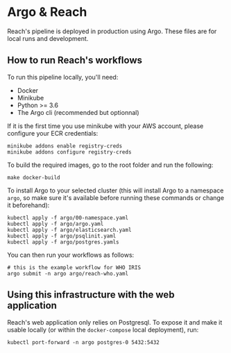 # Argo & Reach
Reach's pipeline is deployed in production using Argo.
These files are for local runs and development.

## How to run Reach's workflows
To run this pipeline locally, you'll need:

  - Docker
  - Minikube
  - Python >= 3.6
  - The Argo cli (recommended but optionnal)

If it is the first time you use minikube with your AWS account, please configure your ECR credentials:
```
minikube addons enable registry-creds
minikube addons configure registry-creds
```

To build the required images, go to the root folder and run the following:
```
make docker-build
```

To install Argo to your selected cluster (this will install Argo to a namespace `argo`, so make sure it's available before running these commands or change it beforehand):
```
kubectl apply -f argo/00-namespace.yaml
kubectl apply -f argo/argo.yaml
kubectl apply -f argo/elasticsearch.yaml
kubectl apply -f argo/psqlinit.yaml
kubectl apply -f argo/postgres.yamls
```


You can then run your workflows as follows:
```
# this is the example workflow for WHO IRIS
argo submit -n argo argo/reach-who.yaml
```

## Using this infrastructure with the web application
Reach's web application only relies on Postgresql. To expose it and make it usable locally (or within the `docker-compose` local deployment), run:
```
kubectl port-forward -n argo postgres-0 5432:5432
```
